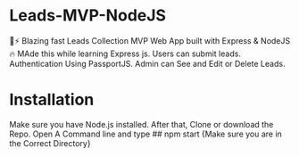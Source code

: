 # Leads-MVP-NodeJS
🚀⚡️ Blazing fast Leads Collection MVP Web App built with Express &amp; NodeJS 🔥
MAde this while learning Express js.
Users can submit leads.
Authentication Using PassportJS.
Admin can See and Edit or Delete Leads.

# Installation

Make sure you have Node.js installed.
After that, Clone or download the Repo.
Open A Command line and type ## npm start
{Make sure you are in the Correct Directory}
